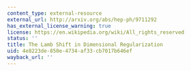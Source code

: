 ```yaml
---
content_type: external-resource
external_url: http://arxiv.org/abs/hep-ph/9711292
has_external_license_warning: true
license: https://en.wikipedia.org/wiki/All_rights_reserved
status: ''
title: The Lamb Shift in Dimensional Regularization
uid: 4e8223de-850e-4734-af33-cb7017b646ef
wayback_url: ''
---
```


